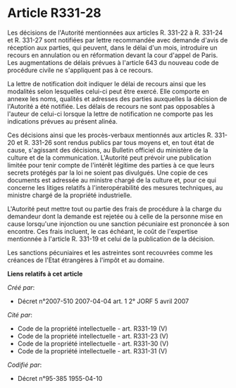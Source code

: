 # Article R331-28

Les décisions de l'Autorité mentionnées aux articles R. 331-22 à R. 331-24 et R. 331-27 sont notifiées par lettre recommandée
avec demande d'avis de réception aux parties, qui peuvent, dans le délai d'un mois, introduire un recours en annulation ou en
réformation devant la cour d'appel de Paris. Les augmentations de délais prévues à l'article 643 du nouveau code de procédure
civile ne s'appliquent pas à ce recours.

La lettre de notification doit indiquer le délai de recours ainsi que les modalités selon lesquelles celui-ci peut être
exercé. Elle comporte en annexe les noms, qualités et adresses des parties auxquelles la décision de l'Autorité a été
notifiée. Les délais de recours ne sont pas opposables à l'auteur de celui-ci lorsque la lettre de notification ne comporte
pas les indications prévues au présent alinéa.

Ces décisions ainsi que les procès-verbaux mentionnés aux articles R. 331-20 et R. 331-26 sont rendus publics par tous moyens
et, en tout état de cause, s'agissant des décisions, au Bulletin officiel du ministère de la culture et de la communication.
L'Autorité peut prévoir une publication limitée pour tenir compte de l'intérêt légitime des parties à ce que leurs secrets
protégés par la loi ne soient pas divulgués. Une copie de ces documents est adressée au ministre chargé de la culture et,
pour ce qui concerne les litiges relatifs à l'interopérabilité des mesures techniques, au ministre chargé de la propriété
industrielle.

L'Autorité peut mettre tout ou partie des frais de procédure à la charge du demandeur dont la demande est rejetée ou à celle
de la personne mise en cause lorsqu'une injonction ou une sanction pécuniaire est prononcée à son encontre. Ces frais
incluent, le cas échéant, le coût de l'expertise mentionnée à l'article R. 331-19 et celui de la publication de la décision.

Les sanctions pécuniaires et les astreintes sont recouvrées comme les créances de l'Etat étrangères à l'impôt et au domaine.

**Liens relatifs à cet article**

_Créé par_:

  - Décret n°2007-510 2007-04-04 art. 1 2° JORF 5 avril 2007

_Cité par_:

  - Code de la propriété intellectuelle - art. R331-19 (V)
  - Code de la propriété intellectuelle - art. R331-23 (V)
  - Code de la propriété intellectuelle - art. R331-30 (V)
  - Code de la propriété intellectuelle - art. R331-31 (V)

_Codifié par_:

  - Décret n°95-385 1955-04-10
